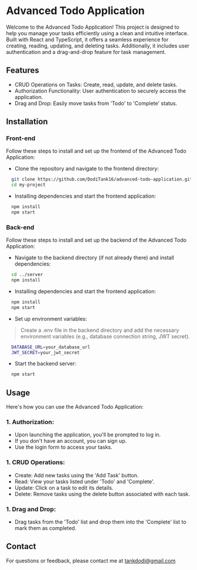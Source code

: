 # Advanced Todo Application

Welcome to the Advanced Todo Application! This project is designed to help you manage your tasks efficiently using a clean and intuitive interface. Built with React and TypeScript, it offers a seamless experience for creating, reading, updating, and deleting tasks. Additionally, it includes user authentication and a drag-and-drop feature for task management.

## Features

- CRUD Operations on Tasks: Create, read, update, and delete tasks.
- Authorization Functionality: User authentication to securely access the application.
- Drag and Drop: Easily move tasks from 'Todo' to 'Complete' status.

## Installation


### Front-end
Follow these steps to install and set up the frontend of the Advanced Todo Application:


- Clone the repository and navigate to the frontend directory:
```bash
  git clone https://github.com/DodiTank16/advanced-todo-application.git
  cd my-project
```

- Installing dependencies and start the frontend application:
```bash
  npm install
  npm start
```

### Back-end

Follow these steps to install and set up the backend of the Advanced Todo Application:


- Navigate to the backend directory (if not already there) and install dependencies:
```bash
  cd ../server
  npm install

```

- Installing dependencies and start the frontend application:
```bash
  npm install
  npm start
```

- Set up environment variables:
 > Create a .env file in the backend directory and add the necessary environment variables (e.g., database connection string, JWT secret).
```bash
  DATABASE_URL=your_database_url
  JWT_SECRET=your_jwt_secret
```


- Start the backend server:
```bash
  npm start
```




## Usage

Here's how you can use the Advanced Todo Application:

###  1. Authorization:
- Upon launching the application, you'll be prompted to log in.
- If you don't have an account, you can sign up.
- Use the login form to access your tasks.

###  1. CRUD Operations:
- Create: Add new tasks using the 'Add Task' button.
- Read: View your tasks listed under 'Todo' and 'Complete'.
- Update: Click on a task to edit its details.
- Delete: Remove tasks using the delete button associated with each task.

###  1. Drag and Drop:
- Drag tasks from the 'Todo' list and drop them into the 'Complete' list to mark them as completed.
## Contact

For questions or feedback, please contact me at tankdodi@gmail.com

